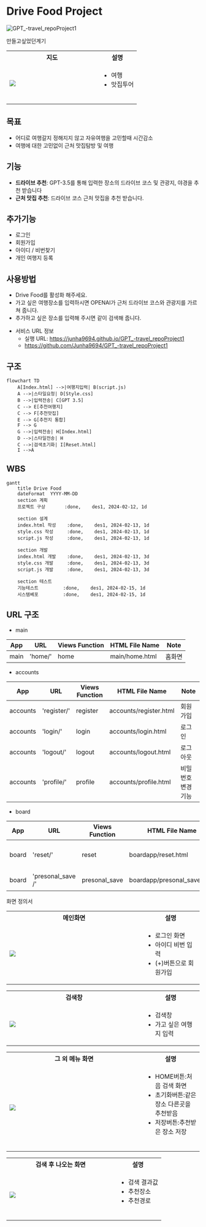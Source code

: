 # Drive Food Project
![GPT_-travel_repoProject1](./images/Banner.png)

만들고싶었던계기
    <table>
        <tr>
            <th>지도</th>
            <th>설명</th>
        </tr>
        <tr>
            <td width="70%">
                <img src="images/map.jpg">
            </td>
            <td>
                <ul>
                    <li>여행</li>
                    <li>맛집투어</li>                   
                </ul>
            </td>
        </tr>
    </table>

## 목표
- 어디로 여행갈지 정해지지 않고 자유여행을 고민할때 시간감소
- 여행에 대한 고민없이 근처 맛집탐방 및 여행

## 기능

- **드라이브 추천**: GPT-3.5를 통해 입력한 장소의 드라이브 코스 및 관광지, 야경을 추천 받습니다
- **근처 맛집 추천**: 드라이브 코스 근처 맛집을 추천 받습니다.

## 추가기능

- 로그인
- 회원가입
- 아이디 / 비번찾기
- 개인 여행지 등록

## 사용방법
 - Drive Food를 활성화 해주세요.
 - 가고 싶은 여행장소를 입력하시면 OPENAI가 근처 드라이브 코스와 관광지를 가르쳐 줍니다.
 - 추가하고 싶은 장소를 입력해 주시면 같이 검색해 줍니다.

* 서비스 URL 정보
    * 실행 URL: https://junha9694.github.io/GPT_-travel_repoProject1
    * https://github.com/Junha9694/GPT_-travel_repoProject1
    

## 구조
```mermaid
flowchart TD
    A[Index.html] -->|여행지입력| B(script.js)
    A -->|스타일요청| D[Style.css]
    B -->|입력전송| C[GPT 3.5]
    C --> E[추천여행지]
    C --> F[추천맛집]
    E --> G[추천지 통합]
    F --> G
    G -->|입력전송| H[Index.html]
    D -->|스타일전송| H
    C -->|검색초기화| I[Reset.html]
    I -->A
```

## WBS
```mermaid
gantt
    title Drive Food
    dateFormat  YYYY-MM-DD
    section 계획
    프로젝트 구상       :done,    des1, 2024-02-12, 1d

    section 설계
    index.html 작성    :done,    des1, 2024-02-13, 1d
    style.css 작성     :done,    des1, 2024-02-13, 1d
    script.js 작성     :done,    des1, 2024-02-13, 1d

    section 개발
    index.html 개발    :done,    des1, 2024-02-13, 3d
    style.css 개발     :done,    des1, 2024-02-13, 3d
    script.js 개발     :done,    des1, 2024-02-13, 3d

    section 테스트
    기능테스트         :done,    des1, 2024-02-15, 1d
    시스템베포         :done,    des1, 2024-02-15, 1d
```


## URL 구조
- main

| App       | URL                                        | Views Function    | HTML File Name                        | Note           |
|-----------|--------------------------------------------|-------------------|---------------------------------------|----------------|
| main      | 'home/'                                    | home              | main/home.html                        | 홈화면          |


- accounts

| App       | URL                                       | Views Function    | HTML File Name                       | Note           |
|-----------|-------------------------------------------|-------------------|--------------------------------------|----------------|
| accounts  | 'register/'                               | register          | accounts/register.html               |회원가입         |
| accounts  | 'login/'                                  | login             | accounts/login.html                  |로그인           |
| accounts  | 'logout/'                                 | logout            | accounts/logout.html                 |로그아웃         |
| accounts  | 'profile/'                                | profile           | accounts/profile.html                | 비밀번호변경기능 |


- board

| App       | URL                                        | Views Function    | HTML File Name                        | Note           |
|-----------|--------------------------------------------|-------------------|---------------------------------------|----------------|
| board     | 'reset/'                                   | reset             | boardapp/reset.html                  | 검색 초기화 |
| board     | 'presonal_save /'                          | presonal_save     | boardapp/presonal_save.html          | 개인 저장   |

 화면 정의서 
    <table>
        <tr>
            <th>메인화면</th>
            <th>설명</th>
        </tr>
        <tr>
            <td width="70%">
                <img src="images/login.jpg">
            </td>
            <td>
                <ul>
                    <li>로그인 화면</li>
                    <li>아이디 비번 입력</li>
                    <li>(+)버튼으로 회원가입</li>
                </ul>
            </td>
        </tr>
    </table>
    <table>
        <tr>
            <th>검색창</th>
            <th>설명</th>
        </tr>
        <tr width="70%">
            <td width="70%">
                <img src="images/search1.jpg">
            </td>
            <td>
                <ul>
                    <li>검색창</li>
                    <li>가고 싶은 여행지 입력</li>
                </ul>
            </td>
        </tr>
    </table>
    <table>
        <tr>
            <th>그 외 메뉴 화면</th>
            <th>설명</th>
        </tr>
        <tr>
            <td width="70%">
                <img src="images/search1.jpg">
            </td>
            <td>
                <ul>
                    <li>HOME버튼:처음 검색 화면</li>
                    <li>초기화버튼:같은장소 다른곳을 추천받음</li>
                    <li>저장버튼:추천받은 장소 저장</li>                 
                </ul>
            </td>
        </tr>
    </table>
        <table>
        <tr>
            <th>검색 후 나오는 화면</th>
            <th>설명</th>
        </tr>
        <tr>
            <td width="70%">
                <img src="images/result.jpg">
            </td>
            <td>
                <ul>
                    <li>검색 결과값</li>
                    <li>추천장소</li>
                    <li>추천경로</li>                 
                </ul>
            </td>
        </tr>
    </table>

